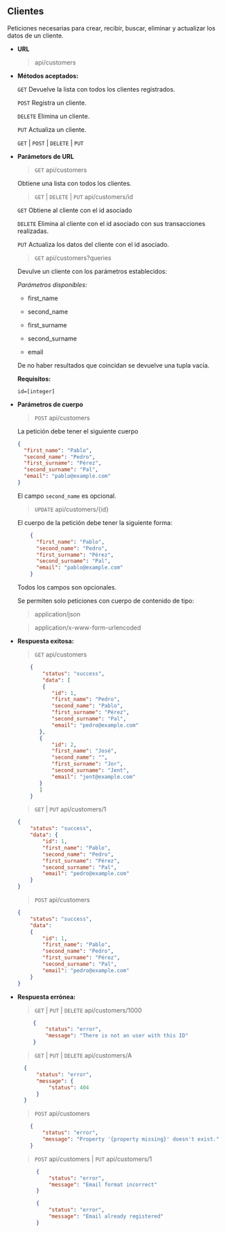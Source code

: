 **Clientes**
----
  Peticiones necesarias para crear, recibir, buscar, eliminar y actualizar los datos de un cliente.

* **URL**

  >api/customers

* **Métodos aceptados:**
  
  `GET` Devuelve la lista con todos los clientes registrados.
  
  `POST` Registra un cliente.
  
  `DELETE` Elimina un cliente.
  
  `PUT` Actualiza un cliente.

  `GET` | `POST` | `DELETE` | `PUT`
  
*  **Parámetors de URL**

   >`GET` api/customers
   
   Obtiene una lista con todos los clientes.
   
   >`GET` | `DELETE` | `PUT` api/customers/id
   
   `GET` Obtiene al cliente con el id asociado
   
   `DELETE` Elimina al cliente con el id asociado con sus transacciones realizadas.
   
   `PUT` Actualiza los datos del cliente con el id asociado.
   
   >`GET` api/customers?queries
   
   Devulve un cliente con los parámetros establecidos:
   
   _Parámetros disponibles:_
   
   - first_name
   
   - second_name
   
   - first_surname
   
   - second_surname
   
   - email
   
   De no haber resultados que coincidan se devuelve una tupla vacía.
   
   **Requisitos:**
 
   `id=[integer]`

* **Parámetros de cuerpo**

    >`POST` api/customers
    
    La petición debe tener el siguiente cuerpo
    
    ```json
    {
      "first_name": "Pablo",
      "second_name": "Pedro",
      "first_surname": "Pérez",
      "second_surname": "Pal",
      "email": "pablo@example.com"
    }
    ```
    
    El campo ``second_name`` es opcional.
    
    >`UPDATE` api/customers/{id}
    
    El cuerpo de la petición debe tener la siguiente forma:
    
    ```json
        {
          "first_name": "Pablo",
          "second_name": "Pedro",
          "first_surname": "Pérez",
          "second_surname": "Pal",
          "email": "pablo@example.com"
        }
    ```
    
    Todos los campos son opcionales.
    
    Se permiten solo peticiones con cuerpo de contenido de tipo:
        
    >application/json
        
    >application/x-www-form-urlencoded
        
    
* **Respuesta exitosa:**
  
    >`GET` api/customers
    
    ```json
        {
            "status": "success",
            "data": [
            {
               "id": 1,
               "first_name": "Pedro",
               "second_name": "Pablo",
               "first_surname": "Pérez",
               "second_surname": "Pal",
               "email": "pedro@example.com"
           },
           {
               "id": 2,
               "first_name": "José",
               "second_name": "",
               "first_surname": "Jor",
               "second_surname": "Jent",
               "email": "jent@example.com"
           }
           ]
        }
    ```
    
     >`GET` | `PUT` api/customers/1
  
    ```json
    {
        "status": "success",
        "data": {
            "id": 1,
            "first_name": "Pablo",
            "second_name": "Pedro",
            "first_surname": "Pérez",
            "second_surname": "Pal",
            "email": "pedro@example.com"
        }
    }
    ```
    
    >`POST` api/customers
      
     ```json
     {
         "status": "success",
         "data": 
         {
             "id": 1,
             "first_name": "Pablo",
             "second_name": "Pedro",
             "first_surname": "Pérez",
             "second_surname": "Pal",
             "email": "pedro@example.com"
         }
     }
     ```
 
* **Respuesta errónea:**

  >`GET` | `PUT` | `DELETE` api/customers/1000

  ```json
       {
           "status": "error",
           "message": "There is not an user with this ID"
       }
  ```
        
  >`GET` | `PUT` | `DELETE` api/customers/A

  ```json
    {
        "status": "error",
        "message": {
            "status": 404
        }
    }
  ```
  
  >`POST` api/customers
  
  ```json
      {
          "status": "error",
          "message": "Property '{property missing}' doesn't exist."
      }
  ```
  
  >`POST` api/customers | `PUT` api/customers/1
  
  ```json
        {
            "status": "error",
            "message": "Email format incorrect"
        }
    ```
    
  ```json
        {
            "status": "error",
            "message": "Email already registered"
        }
    ```